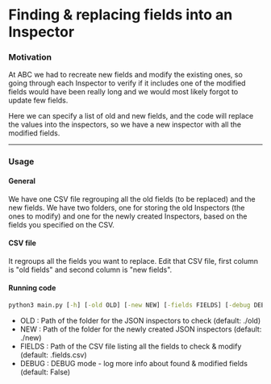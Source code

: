 # Finding & replacing fields into an Inspector

### Motivation 
At ABC we had to recreate new fields and modify the existing ones, so going through each Inspector to verify if it includes one of the modified fields would have been really long and we would most likely forgot to update few fields. 

Here we can specify a list of old and new fields, and the code will replace the values into the inspectors, so we have a new inspector with all the modified fields.

***

### Usage 
#### General 
We have one CSV file regrouping all the old fields (to be replaced) and the new fields. 
We have two folders, one for storing the old Inspectors (the ones to modify) and one for the newly created Inspectors, based on the fields you specified on the CSV.

#### CSV file 
It regroups all the fields you want to replace. 
Edit that CSV file, first column is "old fields" and second column is "new fields".

#### Running code
```cmd
python3 main.py [-h] [-old OLD] [-new NEW] [-fields FIELDS] [-debug DEBUG]
```
  - OLD : Path of the folder for the JSON inspectors to check (default: ./old)
  - NEW : Path of the folder for the newly created JSON inspectors (default: ./new)
  - FIELDS : Path of the CSV file listing all the fields to check & modify (default: .fields.csv)
  - DEBUG : DEBUG mode - log more info about found & modified fields (default: False)